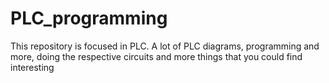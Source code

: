 # PLC_programming
This repository is focused in PLC. A lot of PLC diagrams, programming and more, doing the respective circuits and more things that you could find interesting
